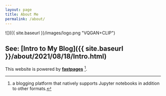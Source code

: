 ```yaml
---
layout: page
title: About Me
permalink: /about/
---
```


![]({{ site.baseurl }}/images/logo.png "VQGAN+CLIP")


## See: [Intro to My Blog]({{ site.baseurl }}/about/2021/08/18/Intro.html)
  
  
   
   
This website is powered by **[fastpages](https://github.com/fastai/fastpages)** [^1].


[^1]:a blogging platform that natively supports Jupyter notebooks in addition to other formats.
